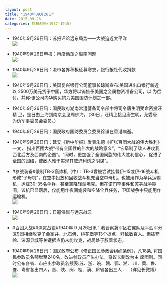 ```yaml
---
layout: post
title: "1940年09月26日"
date: 2015-09-26
categories: 抗日战争(1937-1945)
---
```


<meta name="referrer" content="no-referrer" />

- 1940年9月26日讯：苏报评论远东局势——大战迫近太平洋 <br/><img src="https://ww2.sinaimg.cn/large/aca367d8jw1ewg9ls9lnsj20hw0kg79z.jpg" />

- 1940年9月26日申报：再度动荡之越南问题 <br/><img src="https://ww4.sinaimg.cn/large/aca367d8jw1ewg7v3o3psj20q40wx4io.jpg" />

- 1940年9月26日讯：渝市各界积极征募寒衣，银行报社代收捐款 <br/><img src="https://ww2.sinaimg.cn/large/aca367d8jw1ewg659yat0j20c00d0t9y.jpg" />

- 1940年9月26日讯：美国复兴银行公司董事长琼斯宣布:美国进出口银行新近以 2500万美元贷予中国，华方将以钨售予美国之金属物资准备公司，以 为偿付。并称:该公司向华购买钨为美国国防计划之一部。 

- 1940年9月26日讯：国民政府湖南常澧警备司令部中将司令唐生明受命密投汪精 卫，是日由上海到南京会见周佛海。（30日，汪精卫接见唐生明，允委唐 为伪军事委员会委员。） 

- 1940年9月26日讯：国民政府国防委员会委员徐谦在香港病逝。 

- 1940年9月26日讯：延安《新中华报》发表朱德《扩张百团大战的伟大胜利》一文， 指出百团大战“带有全国性的伟大的战略意义”，“它牵制了敌人进攻我 西北后方及西南的企图”。“同时，更加强了全国同胞的伟大胜利信心， 促进了全国的团结，使敌人难于实现其威迫利诱之阴谋”。 

- #参战装备#俄制TB-3轰炸机（中）：TB-3曾被尝试挂载伊-15或伊-16战斗机形成“子母机”，在空中投放和回收战斗机充当空中母机。也被用作为伞兵运输机，运载30-35名伞兵，甚至空降轻型坦克。但在诺门罕事件和苏芬战争期间，该机已显落后，仅能用作夜间偷袭和空降伞兵任务，卫国战争中只能用作运输机。 <br/><img src="https://ww4.sinaimg.cn/large/aca367d8jw1ewfmhokqfij20ay0vy42y.jpg" />

- 1940年9月26日讯：日寇侵越与远东战云 <br/><img src="https://ww1.sinaimg.cn/large/aca367d8jw1ewflbp14dvj211u0hon3w.jpg" />

- #百团大战##涞灵战役#1940年 9 月26日讯：我晋察冀军区右翼队及平西军分区9团相继攻克了金家井、北石佛、桃花堡等13个据点，歼敌数百人。但插箭岭、涞源县城等关键据点仍未能攻克，战局处于胶着状态。 

- 1940年9月26日讯：国民政府公布《修正国民参政会组织条例》，凡18条, 将国民参政员名额增至240名，改进参政员产生办法，将议长制改为主 席团制。同时公布各省、市应出参政员名额表:苏、浙、皖、赣、鄂、湘、 川、冀、鲁、豫、粤省各出四人，晋、陕、闽、桂、滇、黔省各出三人 ... （详见长微博） <br/><img src="https://ww1.sinaimg.cn/large/aca367d8jw1ewfha4qh8zj20c80ay3zs.jpg" />

